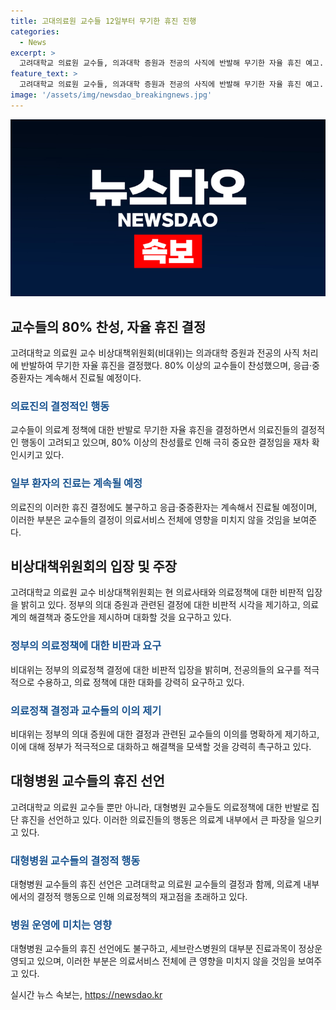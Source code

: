 ```yaml
---
title: 고대의료원 교수들 12일부터 무기한 휴진 진행
categories:
  - News
excerpt: >
  고려대학교 의료원 교수들, 의과대학 증원과 전공의 사직에 반발해 무기한 자율 휴진 예고. 응급·중증환자 진료는 이어갈 예정. 대부분 교수가 찬성(80% 이상)하며, 적극적으로 다른 병원에 환자 연계. 정부의 의료 정책에 반발하는 대형병원 교수들도 집단 휴진 선언.
feature_text: >
  고려대학교 의료원 교수들, 의과대학 증원과 전공의 사직에 반발해 무기한 자율 휴진 예고. 응급·중증환자 진료는 이어갈 예정. 대부분 교수가 찬성(80% 이상)하며, 적극적으로 다른 병원에 환자 연계. 정부의 의료 정책에 반발하는 대형병원 교수들도 집단 휴진 선언.
image: '/assets/img/newsdao_breakingnews.jpg'
---
```


<p><img src="/assets/img/newsdao_breakingnews.jpg" alt="bookingtag 속보" /></p>

<h2 data-ke-size="size26">교수들의 80% 찬성, 자율 휴진 결정</h2>

<p data-ke-size="size16">고려대학교 의료원 교수 비상대책위원회(비대위)는 의과대학 증원과 전공의 사직 처리에 반발하여 무기한 자율 휴진을 결정했다. 80% 이상의 교수들이 찬성했으며, 응급·중증환자는 계속해서 진료될 예정이다.</p>

<h3><b><span style="color: #1a5490;">의료진의 결정적인 행동</span></b></h3>

<p data-ke-size="size16">교수들이 의료계 정책에 대한 반발로 무기한 자율 휴진을 결정하면서 의료진들의 결정적인 행동이 고려되고 있으며, 80% 이상의 찬성률로 인해 극히 중요한 결정임을 재차 확인시키고 있다.</p>

<h3><b><span style="color: #1a5490;">일부 환자의 진료는 계속될 예정</span></b></h3>

<p data-ke-size="size16">의료진의 이러한 휴진 결정에도 불구하고 응급·중증환자는 계속해서 진료될 예정이며, 이러한 부분은 교수들의 결정이 의료서비스 전체에 영향을 미치지 않을 것임을 보여준다.</p>

<h2 data-ke-size="size26">비상대책위원회의 입장 및 주장</h2>

<p data-ke-size="size16">고려대학교 의료원 교수 비상대책위원회는 현 의료사태와 의료정책에 대한 비판적 입장을 밝히고 있다. 정부의 의대 증원과 관련된 결정에 대한 비판적 시각을 제기하고, 의료계의 해결책과 중도안을 제시하며 대화할 것을 요구하고 있다.</p>

<h3><b><span style="color: #1a5490;">정부의 의료정책에 대한 비판과 요구</span></b></h3>

<p data-ke-size="size16">비대위는 정부의 의료정책 결정에 대한 비판적 입장을 밝히며, 전공의들의 요구를 적극적으로 수용하고, 의료 정책에 대한 대화를 강력히 요구하고 있다.</p>

<h3><b><span style="color: #1a5490;">의료정책 결정과 교수들의 이의 제기</span></b></h3>

<p data-ke-size="size16">비대위는 정부의 의대 증원에 대한 결정과 관련된 교수들의 이의를 명확하게 제기하고, 이에 대해 정부가 적극적으로 대화하고 해결책을 모색할 것을 강력히 촉구하고 있다.</p>

<h2 data-ke-size="size26">대형병원 교수들의 휴진 선언</h2>

<p data-ke-size="size16">고려대학교 의료원 교수들 뿐만 아니라, 대형병원 교수들도 의료정책에 대한 반발로 집단 휴진을 선언하고 있다. 이러한 의료진들의 행동은 의료계 내부에서 큰 파장을 일으키고 있다.</p>

<h3><b><span style="color: #1a5490;">대형병원 교수들의 결정적 행동</span></b></h3>

<p data-ke-size="size16">대형병원 교수들의 휴진 선언은 고려대학교 의료원 교수들의 결정과 함께, 의료계 내부에서의 결정적 행동으로 인해 의료정책의 재고점을 초래하고 있다.</p>

<h3><b><span style="color: #1a5490;">병원 운영에 미치는 영향</span></b></h3>

<p data-ke-size="size16">대형병원 교수들의 휴진 선언에도 불구하고, 세브란스병원의 대부분 진료과목이 정상운영되고 있으며, 이러한 부분은 의료서비스 전체에 큰 영향을 미치지 않을 것임을 보여주고 있다.</p>
실시간 뉴스 속보는, <a href="https://newsdao.kr" rel="dofollow">https://newsdao.kr</a>


